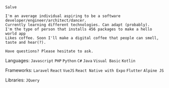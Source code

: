 ```
Salve

I'm an average individual aspiring to be a software developer/engineer/architect/dancer.
Currently learning different technologies. Can adapt (probably).
I'm the type of person that installs 456 packages to make a hello world app
Likes coffee. Soon I'll make a digital coffee that people can smell, taste and hear(?).

Have questions? Please hesitate to ask.
```

Languages: `Javascript` `PHP` `Python` `C#` `Java` `Visual Basic` `Kotlin`

Frameworks: `Laravel` `React` `VueJS` `React Native with Expo` `Flutter` `Alpine JS`

Libraries: `JQuery`
